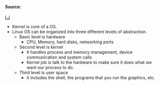 #### Source:
[LJ](https://linuxjourney.com/lesson/kernel-overview)

* Kernel is core of a OS.
* Linux OS can be organized into three different levels of abstraction.
	* Basic level is hardware
		* CPU, Memory, hard disks, networking ports
	* Second level is kernel
		* It handles process and memory management, device communication and system calls
		* Kernel job is talk to the hardware to make sure it does what we want our process to do.
	* Third level is user space
		* it includes the shell, the programs that you run the graphics, etc.